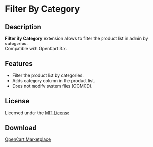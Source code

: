 # Filter By Category

## Description
**Filter By Category** extension allows to filter the product list in admin by categories.  
Compatible with OpenCart 3.x.

## Features
* Filter the product list by categories.
* Adds category column in the product list.
* Does not modify system files (OCMOD).

## License
Licensed under the [MIT License](https://raw.githubusercontent.com/ocmod-space/ocmod-filter-by-category/main/LICENSE.txt)

## Download
[OpenCart Marketplace](https://www.opencart.com/index.php?route=marketplace/extension/info&extension_id=34415)
